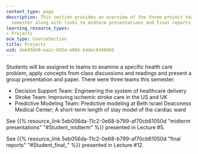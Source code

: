 ```yaml
---
content_type: page
description: This section provides an overview of the three project teams for the
  semester along with links to midterm presentations and final reports.
learning_resource_types:
- Projects
ocw_type: CourseSection
title: Projects
uid: dab45bb9-ea2c-b92e-a86b-b4dec6d46465
---
```


Students will be assigned to teams to examine a specific health care problem, apply concepts from class discussions and readings and present a group presentation and paper. There were three teams this semester:

*   Decision Support Team: Engineering the system of healthcare delivery
*   Stroke Team: Improving ischemic stroke care in the US and UK
*   Predictive Modeling Team: Predictive modeling at Beth Israel Deaconess Medical Center; A short-term length of stay model of the cardiac ward

See {{% resource_link 5eb056da-11c2-0e68-b799-af70cb61050d "midterm presentations" "#Student_midterm" %}} presented in Lecture #5.

See {{% resource_link 5eb056da-11c2-0e68-b799-af70cb61050d "final reports" "#Student_final_" %}} presented in Lecture #12.